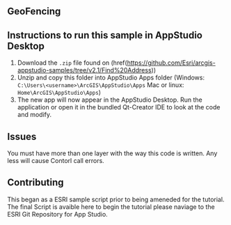 
## GeoFencing


## Instructions to run this sample in AppStudio Desktop

1. Download the `.zip` file found on (href(https://github.com/Esri/arcgis-appstudio-samples/tree/v2.1/Find%20Address)) 
2. Unzip and copy this folder into AppStudio Apps folder (Windows: `C:\Users\<username>\ArcGIS\AppStudio\Apps` Mac or linux: `Home\ArcGIS\AppStudio\Apps`)
3. The new app will now appear in the AppStudio Desktop. Run the application or open it in the bundled Qt-Creator IDE to look at the code and modify.

## Issues

You must have more than one layer with the way this code is written. Any less will cause Contorl call errors. 

## Contributing

This began as a ESRI sample script prior to being ameneded for the tutorial. The final Script is avaible here to begin the tutorial please naviage to the ESRI Git Repository for App Studio.  

